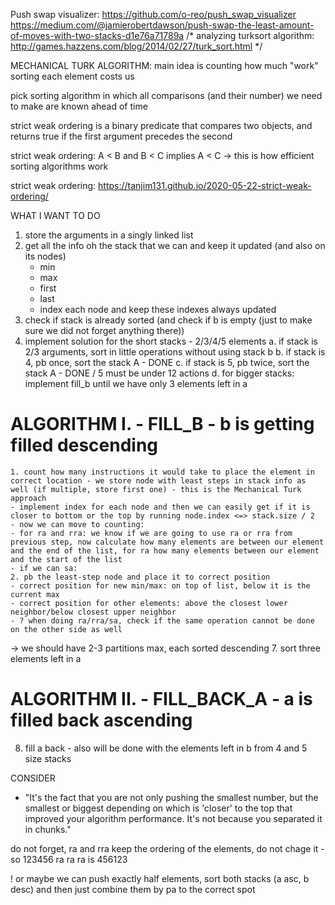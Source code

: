 Push swap visualizer: https://github.com/o-reo/push_swap_visualizer
https://medium.com/@jamierobertdawson/push-swap-the-least-amount-of-moves-with-two-stacks-d1e76a71789a
/* analyzing turksort algorithm: http://games.hazzens.com/blog/2014/02/27/turk_sort.html */

MECHANICAL TURK ALGORITHM: main idea is counting how much "work" sorting each element costs us

pick sorting algorithm in which all comparisons (and their number) we need to make are known ahead of time

strict weak ordering is a binary predicate that compares two objects, and returns true if the first argument precedes the second

strict weak ordering: A < B and B < C implies A < C -> this is how efficient sorting algorithms work

strict weak ordering: https://tanjim131.github.io/2020-05-22-strict-weak-ordering/

WHAT I WANT TO DO

1. store the arguments in a singly linked list
2. get all the info oh the stack that we can and keep it updated (and also on its nodes)
	- min
	- max
	- first
	- last
	- index each node and keep these indexes always updated
3. check if stack is already sorted (and check if b is empty (just to make sure we did not forget anything there))
4. implement solution for the short stacks - 2/3/4/5 elements
a. if stack is 2/3 arguments, sort in little operations without using stack b
b. if stack is 4, pb once, sort the stack A - DONE
c. if stack is 5, pb twice, sort the stack A - DONE / 5 must be under 12 actions
d. for bigger stacks: implement fill_b until we have only 3 elements left in a
# ALGORITHM I. - FILL_B - b is getting filled descending
	1. count how many instructions it would take to place the element in correct location - we store node with least steps in stack info as well (if multiple, store first one) - this is the Mechanical Turk approach
	- implement index for each node and then we can easily get if it is closer to bottom or the top by running node.index <=> stack.size / 2
	- now we can move to counting:
	- for ra and rra: we know if we are going to use ra or rra from previous step, now calculate how many elements are between our element and the end of the list, for ra how many elements between our element and the start of the list
	- if we can sa:
	2. pb the least-step node and place it to correct position
	- correct position for new min/max: on top of list, below it is the current max
	- correct position for other elements: above the closest lower neighbor/below closest upper neighbor
	- ? when doing ra/rra/sa, check if the same operation cannot be done on the other side as well
-> we should have 2-3 partitions max, each sorted descending
7. sort three elements left in a
# ALGORITHM II. - FILL_BACK_A - a is filled back ascending
8. fill a back - also will be done with the elements left in b from 4 and 5 size stacks

CONSIDER
- "It's the fact that you are not only pushing the smallest number, but the smallest or biggest depending on which is 'closer' to the top that improved your algorithm performance. It's not because you separated it in chunks."

do not forget, ra and rra keep the ordering of the elements, do not chage it - so 123456 ra ra ra is 456123

! or maybe we can push exactly half elements, sort both stacks (a asc, b desc) and then just combine them by pa to the correct spot
